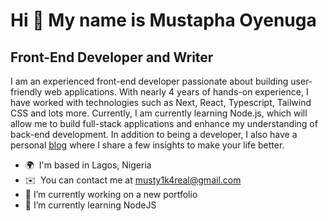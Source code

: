 Hi 👋 My name is Mustapha Oyenuga
=================================

Front-End Developer and Writer
------------------------------

I am an experienced front-end developer passionate about building user-friendly web applications. With nearly 4 years of hands-on experience, I have worked with technologies such as Next, React, Typescript, Tailwind CSS and lots more. Currently, I am currently learning Node.js, which will allow me to build full-stack applications and enhance my understanding of back-end development. In addition to being a developer, I also have a personal [blog](https://mustymuses.substack.com/) where I share a few insights to make your life better.

* 🌍  I'm based in Lagos, Nigeria
* ✉️  You can contact me at [musty1k4real@gmail.com](mailto:musty1k4real@gmail.com)
* 🔭 I’m currently working on a new portfolio
* 🌱 I’m currently learning NodeJS 
